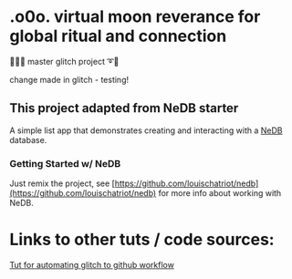 # .o0o. virtual moon reverance for global ritual and connection

🤩➰➰ master glitch project ➰🤩

change made in glitch - testing!



## This project adapted from NeDB starter
A simple list app that demonstrates creating and interacting with a [NeDB](https://github.com/louischatriot/nedb) database.


### Getting Started w/ NeDB
Just remix the project, see [https://github.com/louischatriot/nedb](https://github.com/louischatriot/nedb) for more info about working with NeDB.



# Links to other tuts / code sources:
[Tut for automating glitch to github workflow](https://dev.to/glitch/automating-my-deploys-from-github-to-glitch-2fpd)
